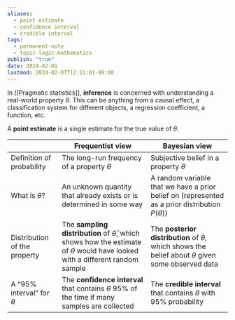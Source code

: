 ```yaml
---
aliases:
  - point estimate
  - confidence interval
  - credible interval
tags:
  - permanent-note
  - topic-logic-mathematics
publish: "true"
date: 2024-02-01
lastmod: 2024-02-07T12:11:01-08:00
---
```

In [[Pragmatic statistics]], **inference** is concerned with understanding a real-world property $\theta$. This can be anything from a causal effect, a classification system for different objects, a regression coefficient, a function, etc. 

A **point estimate** is a single estimate for the true value of $\theta$.

|  | Frequentist view | Bayesian view |
| ---- | ---- | ---- |
| Definition of probability | The long-run frequency of a property $\theta$ | Subjective belief in a property $\theta$ |
| What is $\theta$? | An unknown quantity that already exists or is determined in some way | A random variable that we have a prior belief on (represented as a prior distribution $P(\theta)$) |
| Distribution of the property | The **sampling distribution** of $\hat \theta$, which shows how the estimate of $\theta$ would have looked with a different random sample | The **posterior distribution** of $\theta$, which shows the belief about $\theta$ given some observed data |
| A “95% interval” for $\theta$ | The **confidence interval** that contains $\theta$ 95% of the time if many samples are collected | The **credible interval** that contains $\theta$ with 95% probability |
